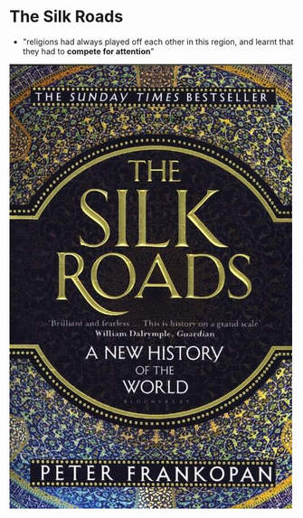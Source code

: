 # The Silk Roads

* "religions had always played off each other in this region, and learnt that they had to **compete for attention**"

<p float="left">
	<img src="./pix/the-silk-roads.jpg" width="500" />
</p>
